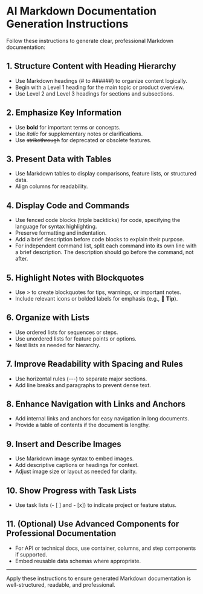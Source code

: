 ﻿# AI Markdown Documentation Generation Instructions

Follow these instructions to generate clear, professional Markdown documentation:

## 1. Structure Content with Heading Hierarchy
- Use Markdown headings (# to ######) to organize content logically.
- Begin with a Level 1 heading for the main topic or product overview.
- Use Level 2 and Level 3 headings for sections and subsections.

## 2. Emphasize Key Information
- Use **bold** for important terms or concepts.
- Use *italic* for supplementary notes or clarifications.
- Use ~~strikethrough~~ for deprecated or obsolete features.

## 3. Present Data with Tables
- Use Markdown tables to display comparisons, feature lists, or structured data.
- Align columns for readability.

## 4. Display Code and Commands
- Use fenced code blocks (triple backticks) for code, specifying the language for syntax highlighting.
- Preserve formatting and indentation.
- Add a brief description before code blocks to explain their purpose.
- For independent command list, split each command into its own line with a brief description. The description should go before the command, not after.

## 5. Highlight Notes with Blockquotes
- Use > to create blockquotes for tips, warnings, or important notes.
- Include relevant icons or bolded labels for emphasis (e.g., 📌 **Tip**).

## 6. Organize with Lists
- Use ordered lists for sequences or steps.
- Use unordered lists for feature points or options.
- Nest lists as needed for hierarchy.

## 7. Improve Readability with Spacing and Rules
- Use horizontal rules (---) to separate major sections.
- Add line breaks and paragraphs to prevent dense text.

## 8. Enhance Navigation with Links and Anchors
- Add internal links and anchors for easy navigation in long documents.
- Provide a table of contents if the document is lengthy.

## 9. Insert and Describe Images
- Use Markdown image syntax to embed images.
- Add descriptive captions or headings for context.
- Adjust image size or layout as needed for clarity.

## 10. Show Progress with Task Lists
- Use task lists (- [ ] and - [x]) to indicate project or feature status.

## 11. (Optional) Use Advanced Components for Professional Documentation
- For API or technical docs, use container, columns, and step components if supported.
- Embed reusable data schemas where appropriate.

---

Apply these instructions to ensure generated Markdown documentation is well-structured, readable, and professional.